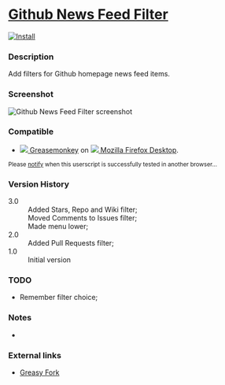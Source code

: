 # [Github News Feed Filter](https://github.com/jerone/UserScripts/tree/master/Github_News_Feed_Filter)

[![Install](https://raw.github.com/jerone/UserScripts/master/_resources/Install-button.jpg)](https://github.com/jerone/UserScripts/raw/master/Github_News_Feed_Filter/Github_News_Feed_Filter.user.js)

### Description

Add filters for Github homepage news feed items.

### Screenshot

![Github News Feed Filter screenshot](https://github.com/jerone/UserScripts/raw/master/Github_News_Feed_Filter/screenshot.jpg)

### Compatible

* [![](https://raw.github.com/jerone/UserScripts/master/_resources/Greasemonkey.png) Greasemonkey](https://addons.mozilla.org/en-US/firefox/addon/greasemonkey/) on [![](https://raw.github.com/jerone/UserScripts/master/_resources/Firefox.png) Mozilla Firefox Desktop](http://www.mozilla.org/en-US/firefox/fx/#desktop).

<sub>Please [notify](https://github.com/jerone/UserScripts/issues/new?title=Userscript%20%3Cname%3E%20%28%3Cversion%3E%29%20also%20works%20in%20%3Cbrowser%3E%20on%20%3Cdesktop/device%3E) when this userscript is successfully tested in another browser...</sub>

### Version History

<dl>
    <dt>3.0</dt>
        <dd>Added Stars, Repo and Wiki filter;</dd>
        <dd>Moved Comments to Issues filter;</dd>
        <dd>Made menu lower;</dd>
    <dt>2.0</dt>
        <dd>Added Pull Requests filter;</dd>
    <dt>1.0</dt>
        <dd>Initial version</dd>
</dl> 

### TODO

* Remember filter choice;

### Notes

 -

### External links

* [Greasy Fork](https://greasyfork.org/scripts/171)
